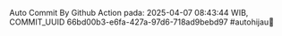 Auto Commit By Github Action pada: 2025-04-07 08:43:44 WIB, COMMIT_UUID 66bd00b3-e6fa-427a-97d6-718ad9bebd97 #autohijau🗿

